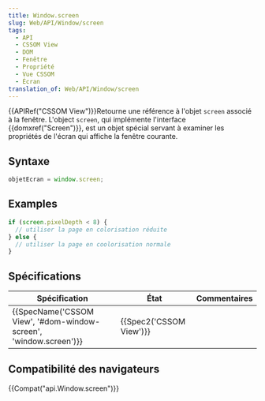 ```yaml
---
title: Window.screen
slug: Web/API/Window/screen
tags:
  - API
  - CSSOM View
  - DOM
  - Fenêtre
  - Propriété
  - Vue CSSOM
  - Écran
translation_of: Web/API/Window/screen
---
```

{{APIRef("CSSOM View")}}Retourne une référence à l'objet `screen` associé à la fenêtre. L'object `screen`, qui implémente l'interface {{domxref("Screen")}}, est un objet spécial servant à examiner les propriétés de l'écran qui affiche la fenêtre courante.

## Syntaxe

```js
objetEcran = window.screen;
```

## Examples

```js
if (screen.pixelDepth < 8) {
  // utiliser la page en colorisation réduite
} else {
  // utiliser la page en coolorisation normale
}
```

## Spécifications

| Spécification                                                                            | État                             | Commentaires |
| ---------------------------------------------------------------------------------------- | -------------------------------- | ------------ |
| {{SpecName('CSSOM View', '#dom-window-screen', 'window.screen')}} | {{Spec2('CSSOM View')}} |              |

## Compatibilité des navigateurs

{{Compat("api.Window.screen")}}

